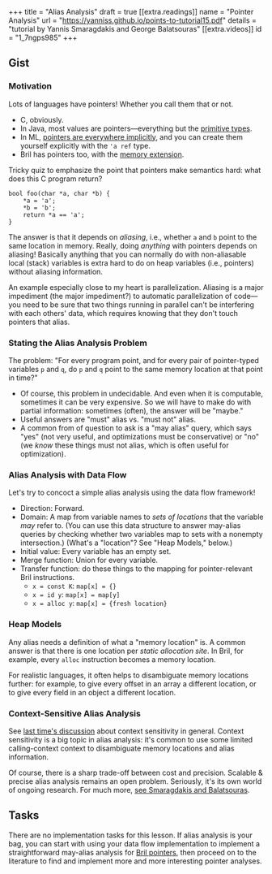 +++
title = "Alias Analysis"
draft = true
[[extra.readings]]
name = "Pointer Analysis"
url = "https://yanniss.github.io/points-to-tutorial15.pdf"
details = "tutorial by Yannis Smaragdakis and George Balatsouras"
[[extra.videos]]
id = "1_7ngps985"
+++
## Gist

### Motivation

Lots of languages have pointers! Whether you call them that or not.

* C, obviously.
* In Java, most values are pointers—everything but the [primitive types][javaprim].
* In ML, [pointers are everywhere implicitly][ocamlptr], and you can create them yourself explicitly with the `'a ref` type.
* Bril has pointers too, with the [memory extension][mem].

Tricky quiz to emphasize the point that pointers make semantics hard: what does this C program return?

    bool foo(char *a, char *b) {
        *a = 'a';
        *b = 'b';
        return *a == 'a';
    }

The answer is that it depends on *aliasing*, i.e., whether `a` and `b` point to the same location in memory.
Really, doing *anything* with pointers depends on aliasing!
Basically anything that you can normally do with non-aliasable local (stack) variables is extra hard to do on heap variables (i.e., pointers) without aliasing information.

An example especially close to my heart is parallelization.
Aliasing is a major impediment (the major impediment?) to automatic parallelization of code—you need to be sure that two things running in parallel can't be interfering with each others' data, which requires knowing that they don't touch pointers that alias.

### Stating the Alias Analysis Problem

The problem: "For every program point, and for every pair of pointer-typed variables `p` and `q`, do `p` and `q` point to the same memory location at that point in time?"

* Of course, this problem in undecidable. And even when it is computable, sometimes it can be very expensive. So we will have to make do with partial information: sometimes (often), the answer will be "maybe."
* Useful answers are "must" alias vs. "must not" alias.
* A common from of question to ask is a "may alias" query, which says "yes" (not very useful, and optimizations must be conservative) or "no" (we *know* these things must not alias, which is often useful for optimization).

### Alias Analysis with Data Flow

Let's try to concoct a simple alias analysis using the data flow framework!

* Direction: Forward.
* Domain: A map from variable names to *sets of locations* that the variable *may* refer to. (You can use this data structure to answer may-alias queries by checking whether two variables map to sets with a nonempty intersection.) (What's a "location"? See "Heap Models," below.)
* Initial value: Every variable has an empty set.
* Merge function: Union for every variable.
* Transfer function: do these things to the mapping for pointer-relevant Bril instructions.
    * `x = const K`: `map[x] = {}`
    * `x = id y`: `map[x] = map[y]`
    * `x = alloc y`: `map[x] = {fresh location}`

### Heap Models

Any alias needs a definition of what a "memory location" is.
A common answer is that there is one location per *static allocation site*.
In Bril, for example, every `alloc` instruction becomes a memory location.

For realistic languages, it often helps to disambiguate memory locations further:
for example, to give every offset in an array a different location,
or to give every field in an object a different location.

### Context-Sensitive Alias Analysis

See [last time's discussion][l8] about context sensitivity in general.
Context sensitivity is a big topic in alias analysis: it's common to use some limited calling-context context to disambiguate memory locations and alias information.

Of course, there is a sharp trade-off between cost and precision.
Scalable & precise alias analysis remains an open problem.
Seriously, it's its own world of ongoing research.
For much more, [see Smaragdakis and Balatsouras][patut].

## Tasks

There are no implementation tasks for this lesson.
If alias analysis is your bag, you can start with using your data flow implementation to implement a straightforward may-alias analysis for [Bril pointers][mem], then proceed on to the literature to find and implement more and more interesting pointer analyses.

[mem]: https://capra.cs.cornell.edu/bril/lang/memory.html
[patut]: https://yanniss.github.io/points-to-tutorial15.pdf
[ocamlptr]: https://ocaml.org/learn/tutorials/pointers.html
[javaprim]: https://docs.oracle.com/javase/tutorial/java/nutsandbolts/datatypes.html
[l8]: @/lesson/8.md
